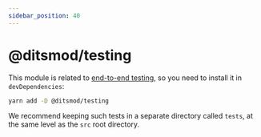 ```yaml
---
sidebar_position: 40
---
```


# @ditsmod/testing

This module is related to [end-to-end testing][1], so you need to install it in `devDependencies`:

```bash
yarn add -D @ditsmod/testing
```

We recommend keeping such tests in a separate directory called `tests`, at the same level as the `src` root directory.



[1]: /developer-guides/testing#end-to-end-тестування
